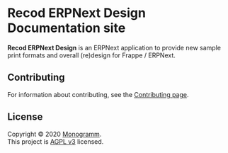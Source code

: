 # **Recod ERPNext Design** Documentation site

**Recod ERPNext Design** is an ERPNext application to provide new sample print formats and overall (re)design for Frappe / ERPNext.

## Contributing

For information about contributing, see the [Contributing page](https://github.com/Monogramm/recod_erpnext_design/blob/master/CONTRIBUTING.md).

## License

Copyright © 2020 [Monogramm](https://github.com/Monogramm).<br />
This project is [AGPL v3](https://opensource.org/licenses/AGPL-3.0) licensed.
